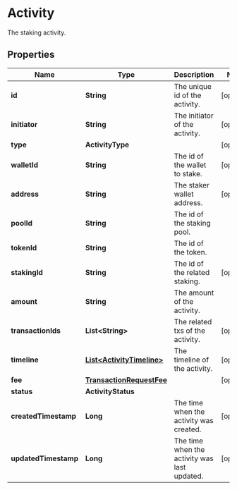 

# Activity

The staking activity.

## Properties

| Name | Type | Description | Notes |
|------------ | ------------- | ------------- | -------------|
|**id** | **String** | The unique id of the activity. |  [optional] |
|**initiator** | **String** | The initiator of the activity. |  [optional] |
|**type** | **ActivityType** |  |  [optional] |
|**walletId** | **String** | The id of the wallet to stake. |  [optional] |
|**address** | **String** | The staker wallet address. |  [optional] |
|**poolId** | **String** | The id of the staking pool. |  |
|**tokenId** | **String** | The id of the token. |  |
|**stakingId** | **String** | The id of the related staking. |  [optional] |
|**amount** | **String** | The amount of the activity. |  |
|**transactionIds** | **List&lt;String&gt;** | The related txs of the activity. |  [optional] |
|**timeline** | [**List&lt;ActivityTimeline&gt;**](ActivityTimeline.md) | The timeline of the activity. |  [optional] |
|**fee** | [**TransactionRequestFee**](TransactionRequestFee.md) |  |  [optional] |
|**status** | **ActivityStatus** |  |  |
|**createdTimestamp** | **Long** | The time when the activity was created. |  [optional] |
|**updatedTimestamp** | **Long** | The time when the activity was last updated. |  [optional] |



